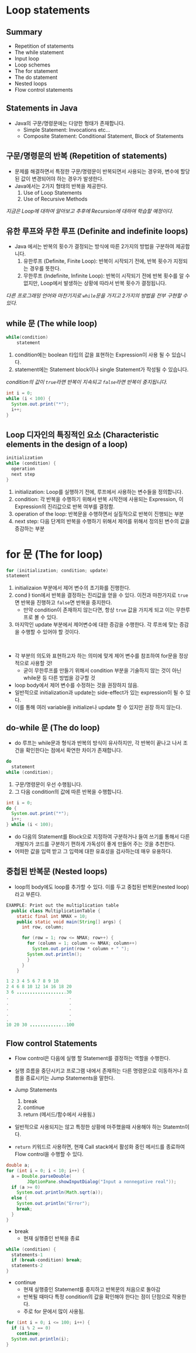 # Loop statements

## Summary

- Repetition of statements
- The while statement
- Input loop
- Loop schemes
- The for statement
- The do statement
- Nested loops
- Flow control statements

## Statements in Java

- Java의 구문/명령문에는 다양한 형태가 존재합니다.
  - Simple Statement: Invocations etc...
  - Composite Statement: Conditional Statement, Block of Statements

## 구문/명령문의 반복 (Repetition of statements)

- 문제를 해결하면서 특정한 구문/명령문이 반복되면서 사용되는 경우와, 변수에 할당된 값이 변경되어야 하는 경우가 발생한다.
- Java에서는 2가지 형태의 반복을 제공한다.
  1. Use of Loop Statements
  2. Use of Recursive Methods

_지금은 Loop에 대하여 알아보고 추후에 Recursion에 대하여 학습할 예정이다._

## 유한 루프와 무한 루프 (Definite and indefinite loops)

- Java 에서는 반복의 횟수가 결정되는 방식에 따른 2가지의 방법을 구분하여 제공합니다.
  1. 유한루프 (Definite, Finite Loop): 반복이 시작되기 전에, 반복 횟수가 지정되는 경우를 뜻한다.
  2. 무한루프 (Indefinite, Infinite Loop): 반복이 시작되기 전에 반복 횟수를 알 수 없지만, Loop에서 발생하는 상황에 따라서 반복 횟수가 결정됩니다.

_다른 프로그래밍 언어와 마찬기지로 `while`문을 가지고 2가지의 방법을 전부 구현할 수 있다._

## while 문 (The while loop)

```java
while(condition)
    statement
```

1. condition에는 boolean 타입의 값을 표현하는 Expression이 사용 될 수 있습니다.
2. statement에는 Statement block이나 single Statement가 작성될 수 있습니다.

_condition의 값이 `true`라면 반복이 지속되고 `false`라면 반복이 중지됩니다._

```java
int i = 0;
while (i < 100) {
  System.out.print("*");
  i++;
}
```

## Loop 디자인의 특징적인 요소 (Characteristic elements in the design of a loop)

```java
initialization
while (condition) {
  operation
  next step
}
```

1. initialization: Loop를 실행하기 전에, 루프에서 사용하는 변수들을 정의합니다.
2. condition: 각 반복을 수행하기 위해서 반복 시작전에 사용되는 Expression, 이 Expression의 진리값으로 반복 여부를 결정함.
3. operation of the loop: 반복문을 수행하면서 실질적으로 반복이 진행되는 부분
4. next step: 다음 단계의 반복을 수행하기 위해서 제어를 위해서 정의된 변수의 값을 증감하는 부분

# for 문 (The for loop)

```java
for (initialization; condition; update)
statement
```

1. initializaion 부분에서 제어 변수의 초기화를 진행한다.
2. condㅑtion에서 반복을 결정하는 진리값을 얻을 수 있다. 이전과 마찬가지로 `true`면 반복을 진행하고 `false`면 반복을 중지한다.
   - 만약 condition이 존재하지 않는다면, 항상 `true` 값을 가지게 되고 이는 무한루프로 볼 수 있다.
3. 마지막인 update 부분에서 제어변수에 대한 증감을 수행한다. 각 루프에 맞는 증감을 수행할 수 있어야 할 것이다.

<br>

- 각 부분의 의도와 표현하고자 하는 의미에 맞게 제어 변수를 참조하여 for문을 정상적으로 사용할 것!
  - 굳이 무한루프를 만들기 위해서 condition 부분을 기술하지 않는 것이 아닌 while문 등 다른 방법을 강구할 것
- loop body에서 제어 변수를 수정하는 것을 권장하지 않음.
- 일반적으로 initialization과 update는 side-effect가 있는 expression이 될 수 있다.
- 이를 통해 여러 variable을 initialize나 update 할 수 있지만 권장 하지 않는다.

## do-while 문 (The do loop)

- do 루프는 while문과 형식과 반복의 방식이 유사하지만, 각 반복이 끝나고 나서 조건을 확인한다는 점에서 확연한 차이가 존재합니다.

```java
do
  statement
while (condition);
```

1. 구문/명령문이 우선 수행됩니다.
2. 그 다음 condition의 값에 따른 반복을 수행합니다.

```java
int i = 0;
do {
  System.out.print("*");
  i++;
} while (i < 100);
```

- do 다음의 Statement를 Block으로 지정하여 구분하거나 들여 쓰기를 통해서 다른 개발자가 코드를 구분하기 편하게 가독성이 좋게 만들어 주는 것을 추천한다.
- 어떠한 값을 입력 받고 그 입력에 대한 유효성을 검사하는데 매우 유용하다.

## 중첩된 반복문 (Nested loops)

- loop의 body에도 loop를 추가할 수 있다. 이를 두고 중첩된 반복문(nested loop)라고 부른다.

```java
EXAMPLE: Print out the multiplication table
  public class MultiplicationTable {
    static final int NMAX = 10;
    public static void main(String[] args) {
      int row, column;

      for (row = 1; row <= NMAX; row++) {
        for (column = 1; column <= NMAX; column++)
          System.out.print(row * column + " ");
        System.out.println();
        }
      }
    }
```

```java
1 2 3 4 5 6 7 8 9 10
2 4 6 8 10 12 14 16 18 20
3 6 ...................30
.                       .
.                       .
.                       .
.                       .
.                       .
10 20 30 ..............100
```

## Flow control Statements

- Flow control은 다음에 실행 할 Statement를 결정하는 역할을 수행한다.
- 실행 흐름을 중단시키고 프로그램 내에서 존재하는 다른 명령문으로 이동하거나 흐름을 종료시키는 Jump Statements을 말한다.

- Jump Statements

  1. break
  2. continue
  3. return (메서드/함수에서 사용됨.)

- 일반적으로 사용되지는 않고 특정한 상황에 마주했을때 사용해야 하는 Statemtn이다.
- `return` 키워드르 사용하면, 현재 Call stack에서 활성화 중인 메서드를 종료하여 Flow control을 수행할 수 있다.

```java
double a;
for (int i = 0; i < 10; i++) {
  a = Double.parseDouble(
        JOptionPane.showInputDialog("Input a nonnegative real"));
  if (a >= 0)
    System.out.println(Math.sqrt(a));
  else {
    System.out.println("Error");
    break;
  }
}
```

- break
  - 현재 실행중인 반복을 종료

```java
while (condition) {
  statements-1
  if (break-condition) break;
  statements-2
}
```

- continue
  - 현재 실행중인 Statement를 중지하고 반복문의 처음으로 돌아감
  - 반복될 때마다 특정 condition의 값을 확인해야 한다는 점이 단점으로 작용한다.
  - 주로 for 문에서 많이 사용됨.

```java
for (int i = 0; i <= 100; i++) {
  if (i % 2 == 0)
    continue;
  System.out.println(i);
}
```
